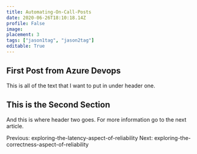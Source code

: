```yaml
---
title: Automating-On-Call-Posts
date: 2020-06-26T18:10:18.14Z
profile: False
image: 
placement: 3
tags: ["jason1tag", "jason2tag"]
editable: True
---
```


## First Post from Azure Devops
This is all of the text that I want to put in under header one.
## This is the Second Section
And this is where header two goes.
For more information go to the next article.

Previous: exploring-the-latency-aspect-of-reliability
Next: exploring-the-correctness-aspect-of-reliability